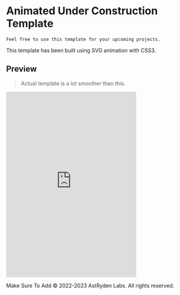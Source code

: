 # Animated Under Construction Template

``` 
Feel free to use this template for your upcoming projects.
```
This template has been built using SVG animation with CSS3.

## Preview

> Actual template is a lot smoother than this.  

<iframe src="https://discord.com/widget?id=943557039823667200&theme=dark" width="350" height="500" allowtransparency="true" frameborder="0" sandbox="allow-popups allow-popups-to-escape-sandbox allow-same-origin allow-scripts">
</iframe>

Make Sure To Add © 2022-2023 AstRyden Labs. All rights reserved.  
